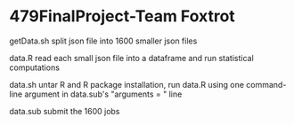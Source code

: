 # 479FinalProject-Team Foxtrot

getData.sh split json file into 1600 smaller json files

data.R read each small json file into a dataframe and run statistical computations

data.sh untar R and R package installation, run data.R using one command-line argument in data.sub's "arguments = " line

data.sub submit the 1600 jobs
